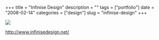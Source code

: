 +++
title = "Infinise Design"
description = ""
tags = ["portfolio"]
date = "2008-02-14"
categories = ["design"]
slug = "infinise-design"
+++


 

  <div id="screens-thumbs" class="clearfix">
    <div class="txt-center" id="design-submission"><a href="http://www.infinisedesign.net/"><img id='bluga-thumbnail-946' class='bluga-thumbnail large' src='http://media.konigi.com/bluga/
wt47f279e5a4181_0.jpg'/></a></div>  
  </div>   
<p><a href="http://www.infinisedesign.net/">http://www.infinisedesign.net/</a></p>




